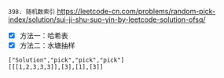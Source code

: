 
`398. 随机数索引` https://leetcode-cn.com/problems/random-pick-index/solution/sui-ji-shu-suo-yin-by-leetcode-solution-ofsq/
- [x] 方法一：哈希表
- [x] 方法二：水塘抽样

```
["Solution","pick","pick","pick"]
[[[1,2,3,3,3]],[3],[1],[3]]
```
